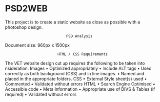 PSD2WEB
=======

This project is to create a static website as close as possible with a photoshop design.


								PSD Analysis
Document size: 960px x 1500px



							HTML / CSS Requirements

The VET website design cut up requires the following to be taken into nsideration:
Images
• Optimized appropriately
• Include ALT tags
• Used correctly as both background (CSS) and in line images.
• Named and placed in the appropriate folders.
CSS
• External Style sheet(s) used
• Commented
• Validated without errors
HTML
• Search Engine Optimised
• Accessible code
• Meta Information
• Appropriate use of DIVS & Tables (if required)
• Validated without errors